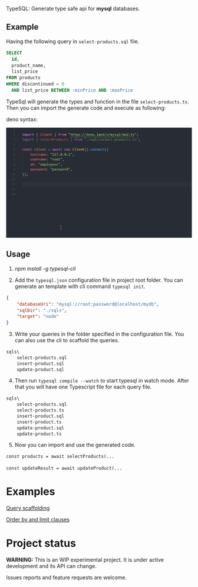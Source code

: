 TypeSQL: Generate type safe api for **mysql** databases.

## Example

Having the following query in `select-products.sql` file.
```sql
SELECT 
  id,
  product_name,
  list_price
FROM products
WHERE discontinued = 0
  AND list_price BETWEEN :minPrice AND :maxPrice
```

TypeSql will generate the types and function in the file `select-products.ts`. 
Then you can import the generate code and execute as following:

deno syntax:

![](typesql-deno.gif)

## Usage

1. *npm install -g typesql-cli*

2. Add the `typesql.json` configuration file in project root folder. You can generate an template with cli command `typesql init`.

```json
{
    "databaseUri": "mysql://root:password@localhost/mydb",
    "sqlDir": "./sqls",
    "target": "node"
}
```

3. Write your queries in the folder specified in the configuration file. You can also use the cli to scaffold the queries.

```
sqls\
    select-products.sql
    insert-product.sql
    update-product.sql
```

4. Then run `typesql compile --watch` to start typesql in watch mode. After that you will have one Typescript file for each query file.

```
sqls\
    select-products.sql
    select-products.ts
    insert-product.sql
    insert-product.ts
    update-product.sql
    update-product.ts
```

5. Now you can import and use the generated code.

```
const products = await selectProducts(...

const updateResult = await updateProduct(...
```

# Examples
[Query scaffolding](/docs/query_scaffolding.md)

[Order by and limit clauses](/docs/orderBy_limit.md)

# Project status

**WARNING:** This is an WIP experimental project. It is under active development and its API can change. 

Issues reports and feature requests are welcome.
